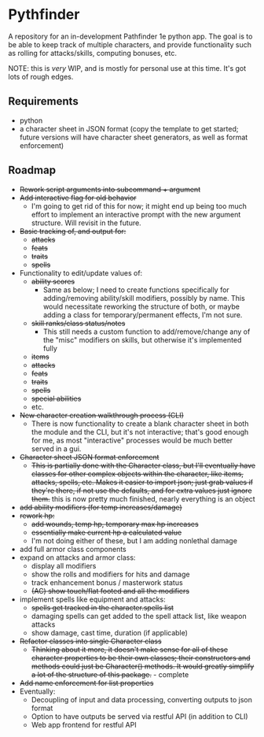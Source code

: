 # Pythfinder

A repository for an in-development Pathfinder 1e python app. The goal 
is to be able to keep track of multiple characters, and provide 
functionality such as rolling for attacks/skills, computing bonuses, 
etc.

NOTE: this is _very_ WIP, and is mostly for personal use at this time. 
It's got lots of rough edges.

## Requirements

+ python
+ a character sheet in JSON format (copy the template to get started; 
future versions will have character sheet generators, as well as format 
enforcement)

## Roadmap

+ ~~Rework script arguments into subcommand + argument~~
+ ~~Add interactive flag for old behavior~~
    + I'm going to get rid of this for now; it might end up being too 
    much effort to implement an interactive prompt with the new 
    argument structure. Will revisit in the future.
+ ~~Basic tracking of, and output for:~~
    + ~~attacks~~
    + ~~feats~~
    + ~~traits~~
    + ~~spells~~
+ Functionality to edit/update values of:
    + ~~ability scores~~
        + Same as below; I need to create functions specifically for 
        adding/removing ability/skill modifiers, possibly by name. This 
        would necessitate reworking the structure of both, or maybe 
        adding a class for temporary/permanent effects, I'm not sure.
    + ~~skill ranks/class status/notes~~
        + This still needs a custom function to add/remove/change any 
        of the "misc" modifiers on skills, but otherwise it's 
        implemented fully
    + ~~items~~
    + ~~attacks~~
    + ~~feats~~
    + ~~traits~~
    + ~~spells~~
    + ~~special abilities~~
    + etc.
+ ~~New character creation walkthrough process (CLI)~~
    + There is now functionality to create a blank character sheet in 
    both the module and the CLI, but it's not interactive; that's good 
    enough for me, as most "interactive" processes would be much better 
    served in a gui.
+ ~~Character sheet JSON format enforcement~~
    + ~~This is partially done with the Character class, but I'll 
    eventually have classes for other complex objects within the 
    character, like items, attacks, spells, etc. Makes it easier to 
    import json; just grab values if they're there, if not use the 
    defaults, and for extra values just ignore them.~~ this is now 
    pretty much finished, nearly everything is an object
+ ~~add ability modifiers (for temp increases/damage)~~
+ ~~rework hp:~~
    + ~~add wounds, temp hp, temporary max hp increases~~
    + ~~essentially make current hp a calculated value~~
    + I'm not doing either of these, but I am adding nonlethal damage
+ add full armor class components
+ expand on attacks and armor class:
    + display all modifiers
    + show the rolls and modifiers for hits and damage
    + track enhancement bonus / masterwork status
    + ~~(AC) show touch/flat footed and all the modifiers~~
+ implement spells like equipment and attacks:
    + ~~spells get tracked in the character.spells list~~
    + damaging spells can get added to the spell attack list, like 
    weapon attacks
    + show damage, cast time, duration (if applicable)
+ ~~Refactor classes into single Character class~~
    + ~~Thinking about it more, it doesn't make sense for all of these 
    character properties to be their own classes; their constructors 
    and methods could just be Character() methods. It would greatly 
    simplify a lot of the structure of this package.~~ - complete
+ ~~Add name enforcement for list properties~~
+ Eventually:
    + Decoupling of input and data processing, converting outputs to 
    json format
    + Option to have outputs be served via restful API (in addition to 
    CLI)
    + Web app frontend for restful API
